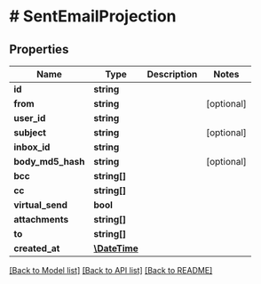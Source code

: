 # # SentEmailProjection

## Properties

Name | Type | Description | Notes
------------ | ------------- | ------------- | -------------
**id** | **string** |  | 
**from** | **string** |  | [optional] 
**user_id** | **string** |  | 
**subject** | **string** |  | [optional] 
**inbox_id** | **string** |  | 
**body_md5_hash** | **string** |  | [optional] 
**bcc** | **string[]** |  | 
**cc** | **string[]** |  | 
**virtual_send** | **bool** |  | 
**attachments** | **string[]** |  | 
**to** | **string[]** |  | 
**created_at** | [**\DateTime**](\DateTime) |  | 

[[Back to Model list]](../../README#documentation-for-models) [[Back to API list]](../../README#documentation-for-api-endpoints) [[Back to README]](../../README)



